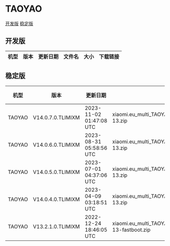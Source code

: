 # TAOYAO
[开发版](#开发版)  [稳定版](#稳定版)
## 开发版
| 机型 | 版本 | 更新日期 | 文件名 | 大小 | 下载链接 |
| ---- | ---- | ---- | ---- | ---- | ---- |
## 稳定版
| 机型 | 版本 | 更新日期 | 文件名 | 大小 | 下载链接 |
| ---- | ---- | ---- | ---- | ---- | ---- |
| TAOYAO | V14.0.7.0.TLIMIXM | 2023-11-02 01:47:08 UTC | xiaomi.eu_multi_TAOYAO_V14.0.7.0.TLIMIXM_v14-13.zip | 4.8 GB | [SourceForge](https://sourceforge.net/projects/xiaomi-eu-multilang-miui-roms/files/xiaomi.eu/MIUI-STABLE-RELEASES/MIUIv14/xiaomi.eu_multi_TAOYAO_V14.0.7.0.TLIMIXM_v14-13.zip/download) |
| TAOYAO | V14.0.6.0.TLIMIXM | 2023-08-31 05:58:56 UTC | xiaomi.eu_multi_TAOYAO_V14.0.6.0.TLIMIXM_v14-13.zip | 4.9 GB | [SourceForge](https://sourceforge.net/projects/xiaomi-eu-multilang-miui-roms/files/xiaomi.eu/MIUI-STABLE-RELEASES/MIUIv14/xiaomi.eu_multi_TAOYAO_V14.0.6.0.TLIMIXM_v14-13.zip/download) |
| TAOYAO | V14.0.5.0.TLIMIXM | 2023-07-01 04:37:06 UTC | xiaomi.eu_multi_TAOYAO_V14.0.5.0.TLIMIXM_v14-13.zip | 4.9 GB | [SourceForge](https://sourceforge.net/projects/xiaomi-eu-multilang-miui-roms/files/xiaomi.eu/MIUI-STABLE-RELEASES/MIUIv14/xiaomi.eu_multi_TAOYAO_V14.0.5.0.TLIMIXM_v14-13.zip/download) |
| TAOYAO | V14.0.4.0.TLIMIXM | 2023-04-09 03:18:51 UTC | xiaomi.eu_multi_TAOYAO_V14.0.4.0.TLIMIXM_v14-13.zip | 4.9 GB | [SourceForge](https://sourceforge.net/projects/xiaomi-eu-multilang-miui-roms/files/xiaomi.eu/MIUI-STABLE-RELEASES/MIUIv14/xiaomi.eu_multi_TAOYAO_V14.0.4.0.TLIMIXM_v14-13.zip/download) |
| TAOYAO | V13.2.1.0.TLIMIXM | 2022-12-24 18:46:05 UTC | xiaomi.eu_multi_TAOYAO_V13.2.1.0.TLIMIXM_v13-13-fastboot.zip | 4.8 GB | [SourceForge](https://sourceforge.net/projects/xiaomi-eu-multilang-miui-roms/files/xiaomi.eu/MIUI-STABLE-RELEASES/MIUIv13/xiaomi.eu_multi_TAOYAO_V13.2.1.0.TLIMIXM_v13-13-fastboot.zip/download) |
